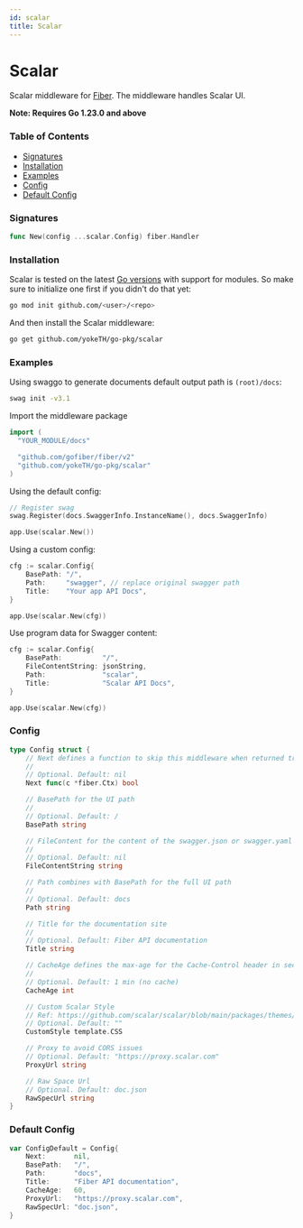 ```yaml
---
id: scalar
title: Scalar
---
```


# Scalar

Scalar middleware for [Fiber](https://github.com/gofiber/fiber). The middleware handles Scalar UI.

**Note: Requires Go 1.23.0 and above**

### Table of Contents
- [Signatures](#signatures)
- [Installation](#installation)
- [Examples](#examples)
- [Config](#config)
- [Default Config](#default-config)

### Signatures
```go
func New(config ...scalar.Config) fiber.Handler
```

### Installation
Scalar is tested on the latest [Go versions](https://golang.org/dl/) with support for modules. So make sure to initialize one first if you didn't do that yet:
```bash
go mod init github.com/<user>/<repo>
```
And then install the Scalar middleware:
```bash
go get github.com/yokeTH/go-pkg/scalar
```

### Examples
Using swaggo to generate documents default output path is `(root)/docs`:
```bash
swag init -v3.1
```

Import the middleware package
```go
import (
  "YOUR_MODULE/docs"

  "github.com/gofiber/fiber/v2"
  "github.com/yokeTH/go-pkg/scalar"
)
```

Using the default config:
```go
// Register swag
swag.Register(docs.SwaggerInfo.InstanceName(), docs.SwaggerInfo)

app.Use(scalar.New())
```

Using a custom config:
```go
cfg := scalar.Config{
    BasePath: "/",
    Path:     "swagger", // replace original swagger path
    Title:    "Your app API Docs",
}

app.Use(scalar.New(cfg))
```

Use program data for Swagger content:
```go
cfg := scalar.Config{
    BasePath:          "/",
    FileContentString: jsonString,
    Path:              "scalar",
    Title:             "Scalar API Docs",
}

app.Use(scalar.New(cfg))
```

### Config
```go
type Config struct {
	// Next defines a function to skip this middleware when returned true.
	//
	// Optional. Default: nil
	Next func(c *fiber.Ctx) bool

	// BasePath for the UI path
	//
	// Optional. Default: /
	BasePath string

	// FileContent for the content of the swagger.json or swagger.yaml file.
	//
	// Optional. Default: nil
	FileContentString string

	// Path combines with BasePath for the full UI path
	//
	// Optional. Default: docs
	Path string

	// Title for the documentation site
	//
	// Optional. Default: Fiber API documentation
	Title string

	// CacheAge defines the max-age for the Cache-Control header in seconds.
	//
	// Optional. Default: 1 min (no cache)
	CacheAge int

	// Custom Scalar Style
	// Ref: https://github.com/scalar/scalar/blob/main/packages/themes/src/variables.css
	// Optional. Default: ""
	CustomStyle template.CSS

	// Proxy to avoid CORS issues
	// Optional. Default: "https://proxy.scalar.com"
	ProxyUrl string

	// Raw Space Url
	// Optional. Default: doc.json
	RawSpecUrl string
}
```

### Default Config
```go
var ConfigDefault = Config{
	Next:       nil,
	BasePath:   "/",
	Path:       "docs",
	Title:      "Fiber API documentation",
	CacheAge:   60,
	ProxyUrl:   "https://proxy.scalar.com",
	RawSpecUrl: "doc.json",
}
```
